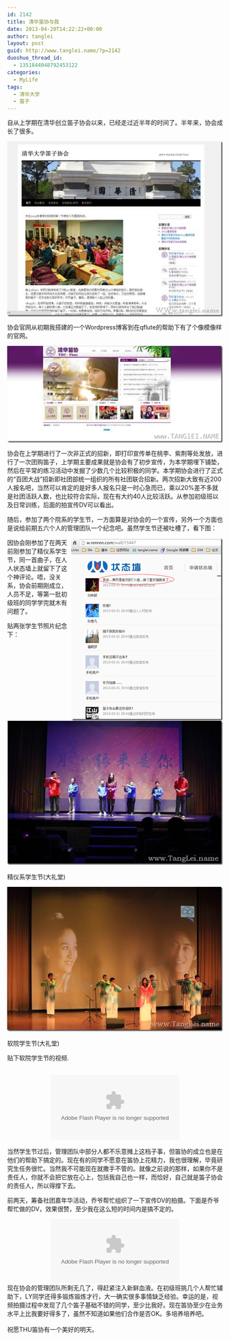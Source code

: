 ```yaml
---
id: 2142
title: 清华笛协与我
date: 2013-04-20T14:22:22+00:00
author: tanglei
layout: post
guid: http://www.tanglei.name/?p=2142
duoshuo_thread_id:
  - 1351844048792453122
categories:
  - MyLife
tags:
  - 清华大学
  - 笛子
---
```

自从上学期在清华创立笛子协会以来，已经走过近半年的时间了。半年来，协会成长了很多。

[<img title="清华大学笛子协会旧版网站" style="border-left-width: 0px; border-right-width: 0px; border-bottom-width: 0px; float: none; margin-left: auto; display: block; border-top-width: 0px; margin-right: auto" border="0" alt="清华大学笛子协会旧版网站" src="/wp-content/uploads/2013/04/clip_image002_thumb1.jpg"  />](/wp-content/uploads/2013/04/clip_image0021.jpg)

协会官网从初期我搭建的一个Wordpress博客到在qflute的帮助下有了个像模像样的官网。

[<img title="清华大学笛子协会新版网站" style="border-left-width: 0px; border-right-width: 0px; border-bottom-width: 0px; float: none; margin-left: auto; display: block; border-top-width: 0px; margin-right: auto" border="0" alt="清华大学笛子协会新版网站" src="/wp-content/uploads/2013/04/clip_image004_thumb1.jpg"  />](/wp-content/uploads/2013/04/clip_image0041.jpg)

协会在上学期进行了一次非正式的招新，即打印宣传单在桃李、紫荆等处发放，进行了一次团购笛子，上学期主要成果就是协会有了初步宣传，为本学期埋下铺垫，然后在平常的练习活动中发掘了少数几个比较积极的同学。本学期协会进行了正式的“百团大战”招新即社团部统一组织的所有社团联合招新。两次招新大致有近200人报名吧，当然可以肯定的是好多人报名只是一时心急而已，乘以20%差不多就是社团活跃人数，也比较符合实际，现在有大约40人比较活跃。从参加初级班以及日常训练，后面的拍宣传DV可以看出。

随后，参加了两个院系的学生节，一方面算是对协会的一个宣传，另外一个方面也是说给前期五六个人的管理团队一个纪念吧。虽然学生节还被吐槽了，看下图：

[<img title="clip_image005" style="border-left-width: 0px; border-right-width: 0px; border-bottom-width: 0px; margin-left: 0px; display: inline; border-top-width: 0px; margin-right: 0px" border="0" alt="clip_image005" align="right" src="/wp-content/uploads/2013/04/clip_image005_thumb.png"  />](/wp-content/uploads/2013/04/clip_image005.png)

因协会刚参加了在两天前刚参加了精仪系学生节，同一首曲子，在人人状态墙上就留下了这个神评论。唔，没关系，协会前期刚成立，人员不足，等第一批初级班的同学学完就木有问题了。

贴两张学生节照片纪念下：

[<img title="clip_image007" style="border-left-width: 0px; border-right-width: 0px; border-bottom-width: 0px; display: inline; border-top-width: 0px" border="0" alt="clip_image007" src="/wp-content/uploads/2013/04/clip_image007_thumb.jpg"  />](/wp-content/uploads/2013/04/clip_image007.jpg)

精仪系学生节(大礼堂)

[<img title="clip_image009" style="border-left-width: 0px; border-right-width: 0px; border-bottom-width: 0px; display: inline; border-top-width: 0px" border="0" alt="clip_image009" src="/wp-content/uploads/2013/04/clip_image009_thumb.jpg"  />](/wp-content/uploads/2013/04/clip_image009.jpg)

软院学生节(大礼堂)

贴下软院学生节的视频.

<center>
  <br /> 
  
  <embed src="http://www.tudou.com/v/_yyUft1S2G0/&resourceId=0_05_05_99&bid=05/v.swf" type="application/x-shockwave-flash" allowscriptaccess="always" allowfullscreen="true" wmode="opaque" >
  </embed>
  
  <br />
</center>

当然学生节过后，管理团队中部分人都不乐意摊上这档子事，但笛协的成立也是在他们的帮助下搞定的。现在有的同学不愿意在笛协上花精力，我也很理解，毕竟研究生任务很忙。当然我不可能现在就撒手不管的。就像之前说的那样，如果你不是责任人，你就不会把它放在心上，包括我自己也一样，而恰好，自己就是笛子协会的责任人，所以得撑下去。

前两天，筹备社团嘉年华活动，乔爷帮忙组织了一下宣传DV的拍摄。下面是乔爷帮忙做的DV，效果很赞，至少我在这么短的时间内是搞不定的。

<center>
  <embed src="http://player.youku.com/player.php/sid/XNTQ1MzM0MDY4/v.swf" allowFullScreen="true" quality="high"  align="middle" allowScriptAccess="always" type="application/x-shockwave-flash">
  </embed>
</center>

<div align="left">
  现在协会的管理团队所剩无几了，得赶紧注入新鲜血液。在初级班挑几个人帮忙辅助下，LY同学还得多锻炼锻炼才行，大一确实很多事情缺乏经验。幸运的是，视频拍摄过程中发现了几个笛子基础不错的同学，至少比我好。现在笛协至少在业务水平上比我要好得多了，虽然不知道如果他们合作是否OK。多培养培养吧。
</div>

<div align="left">
  &#160;
</div>

<div align="left">
  祝愿THU笛协有一个美好的明天。
</div>
